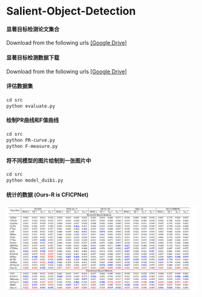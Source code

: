 # Salient-Object-Detection
#### 显著目标检测论文集合
Download from the following urls
[[Google Drive]](https://drive.google.com/file/d/1YJKSzszzRUskCvI4DorMBz_43ge66WsY/view?usp=drive_link)

#### 显著目标检测数据下载
Download from the following urls
[[Google Drive]](https://drive.google.com/file/d/18FfM3e8fJJRZBxZpK3Dp2xwfcrHGCCp8/view?usp=drive_link)


#### 评估数据集

```
cd src
python evaluate.py
```

#### 绘制PR曲线和F值曲线
```
cd src
python PR-curve.py
python F-measure.py
```

#### 将不同模型的图片绘制到一张图片中

```
cd src
python model_duibi.py
```

#### 统计的数据 (Ours-R is CFICPNet)
![img.png](picture/img.png)
